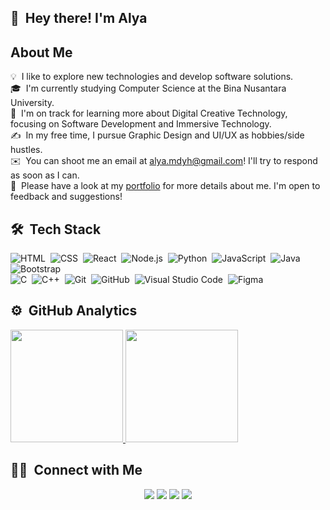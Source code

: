 ## 👋 &nbsp;Hey there! I'm Alya

## About Me

💡 &nbsp;I like to explore new technologies and develop software solutions.\
🎓 &nbsp;I'm currently studying Computer Science at the Bina Nusantara University.\
🌱 &nbsp;I'm on track for learning more about Digital Creative Technology, focusing on Software Development and Immersive Technology.\
✍️ &nbsp;In my free time, I pursue Graphic Design and UI/UX as hobbies/side hustles.\
✉️ &nbsp;You can shoot me an email at alya.mdyh@gmail.com! I'll try to respond as soon as I can.\
📄 &nbsp;Please have a look at my [portfolio](https://alyadyh.github.io/) for more details about me. I'm open to feedback and suggestions!

## 🛠 &nbsp;Tech Stack

![HTML](https://img.shields.io/badge/-HTML-05122A?style=flat&logo=HTML5)&nbsp;
![CSS](https://img.shields.io/badge/-CSS-05122A?style=flat&logo=CSS3&logoColor=1572B6)&nbsp;
![React](https://img.shields.io/badge/-React-05122A?style=flat&logo=react)&nbsp;
![Node.js](https://img.shields.io/badge/-Node.js-05122A?style=flat&logo=node.js)&nbsp;
![Python](https://img.shields.io/badge/-Python-05122A?style=flat&logo=python)&nbsp;
![JavaScript](https://img.shields.io/badge/-JavaScript-05122A?style=flat&logo=javascript)&nbsp;
![Java](https://img.shields.io/badge/-Java-05122A?style=flat&logo=Java&logoColor=FFA518)&nbsp;
![Bootstrap](https://img.shields.io/badge/-Bootstrap-05122A?style=flat&logo=bootstrap&logoColor=563D7C)\
![C](https://img.shields.io/badge/-C-05122A?style=flat&logo=C&logoColor=A8B9CC)&nbsp;
![C++](https://img.shields.io/badge/-C++-05122A?style=flat&logo=C%2B%2B&logoColor=00599C)&nbsp;
![Git](https://img.shields.io/badge/-Git-05122A?style=flat&logo=git)&nbsp;
![GitHub](https://img.shields.io/badge/-GitHub-05122A?style=flat&logo=github)&nbsp;
![Visual Studio Code](https://img.shields.io/badge/-Visual%20Studio%20Code-05122A?style=flat&logo=visual-studio-code&logoColor=007ACC)&nbsp;
![Figma](https://img.shields.io/badge/-Figma-05122A?style=flat&logo=figma)&nbsp;

## ⚙️ &nbsp;GitHub Analytics

<p align="left">
<a href="https://github.com/alyadyh">
  <img height="180em" src="https://github-readme-stats-eight-theta.vercel.app/api?username=alyadyh&show_icons=true&theme=algolia&include_all_commits=true&count_private=true"/>
  <img height="180em" src="https://github-readme-stats-eight-theta.vercel.app/api/top-langs/?username=alyadyh&layout=compact&langs_count=8&theme=algolia"/>
</a>
</p>

## 🤝🏻 &nbsp;Connect with Me

<p align="center">
<a href="https://linkedin.com/in/alya-mardhiyyah"><img src="https://img.shields.io/badge/-Alya%20Mardhiyyah-0077B5?style=flat&logo=Linkedin&logoColor=white"/></a>
<a href="mailto:alya.mdyh@gmail.com"><img src="https://img.shields.io/badge/-alya.mdyh@gmail.com-D14836?style=flat&logo=Gmail&logoColor=white"/></a>
<a href="https://instagram.com/alyadya_"><img src="https://img.shields.io/badge/-@alyadya__-E4405F?style=flat&logo=Instagram&logoColor=white"/></a>
<a href="https://figma.com/itsmelya"><img src="https://img.shields.io/badge/-@itsmelya-1877F2?style=flat&logo=Figma&logoColor=white"/></a>
</p>

